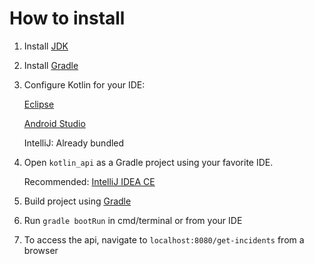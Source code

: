 # How to install

1. Install [JDK](https://www.oracle.com/technetwork/java/javase/downloads/index.html)
2. Install [Gradle](https://gradle.org/install/)
3. Configure Kotlin for your IDE:
    
    [Eclipse](https://kotlinlang.org/docs/tutorials/getting-started-eclipse.html)
   
    [Android Studio](https://kotlinlang.org/docs/tutorials/kotlin-android.html)
   
    IntelliJ: Already bundled
    
3. Open ```kotlin_api``` as a Gradle project using your favorite IDE.
   
    Recommended:  [IntelliJ IDEA CE](https://www.jetbrains.com/idea/download/#section=windows)
4. Build project using [Gradle](https://gradle.org/install/)
5. Run ```gradle bootRun``` in cmd/terminal or from your IDE
6. To access the api, navigate to ``localhost:8080/get-incidents`` from a browser